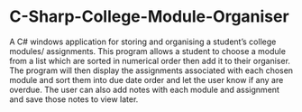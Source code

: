 # C-Sharp-College-Module-Organiser
A C# windows application for storing and organising a student’s college modules/ assignments. 
This program allows a student to choose a module from a list which are sorted in numerical order then add it to their organiser. The program will then display the assignments 
associated with each chosen module and sort them into due date order and let the user know if any are overdue. The user can also add notes with each module and assignment and save those notes to view later.  
